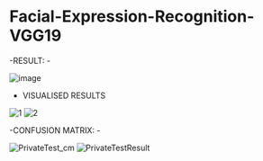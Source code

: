 # Facial-Expression-Recognition-VGG19

-RESULT: -

![image](https://user-images.githubusercontent.com/65455865/171817294-8307e711-9b18-4e65-b9c1-03d2b7a99a84.png)

- VISUALISED RESULTS

![1](https://user-images.githubusercontent.com/65455865/171817449-333843cb-de25-4c14-9b80-b18a117ef8d1.jpg)
![2](https://user-images.githubusercontent.com/65455865/171817474-0d2eed56-2f66-4eca-bc0c-1bcf127b7c6b.png)

-CONFUSION MATRIX: -


![PrivateTest_cm](https://user-images.githubusercontent.com/65455865/171817598-87ad98d9-e704-40bf-b483-c8934e14ffef.png)
![PrivateTestResult](https://user-images.githubusercontent.com/65455865/171817613-21c7ba76-0c39-4c68-8099-1a2ba7a285f1.png)
